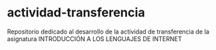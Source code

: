 # actividad-transferencia
Repositorio dedicado al desarrollo de la actividad de transferencia de la asignatura INTRODUCCIÓN A LOS LENGUAJES DE INTERNET
